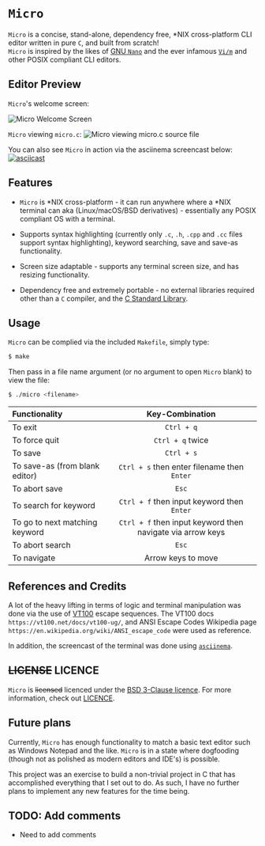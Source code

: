 # ```Micro```

```Micro``` is a concise, stand-alone, dependency free, *NIX cross-platform CLI editor written in pure ```C```, and built from scratch!  
```Micro``` is inspired by the likes of [GNU ```Nano```](https://www.nano-editor.org/) and the ever infamous [```Vi/m```](https://www.vim.org/) and other POSIX compliant CLI editors.  

## Editor Preview

```Micro```'s welcome screen:

![Micro Welcome Screen](welcomeScreen.png)

```Micro``` viewing ```micro.c```:
![Micro viewing micro.c source file](microViewingMicro-c.png)

You can also see ```Micro``` in action via the asciinema screencast below:
[![asciicast](https://asciinema.org/a/PmNYYUoUcdU4OFMx0oS4hq04X.svg)](https://asciinema.org/a/PmNYYUoUcdU4OFMx0oS4hq04X)

## Features

- ```Micro``` is *NIX cross-platform - it can run anywhere where a *NIX terminal can aka (Linux/macOS/BSD derivatives) - essentially any POSIX compliant OS with a terminal.

- Supports syntax highlighting (currently only ```.c```, ```.h```, ```.cpp``` and ```.cc``` files support syntax highlighting), keyword searching, save and save-as functionality.

- Screen size adaptable - supports any terminal screen size, and has resizing functionality.

- Dependency free and extremely portable - no external libraries required other than a ```C``` compiler, and the [C Standard Library](https://en.wikipedia.org/wiki/C_standard_library).

## Usage

```Micro``` can be complied via the included ```Makefile```, simply type:

```bash
$ make
```

Then pass in a file name argument (or no argument to open ```Micro``` blank) to view the file:

```bash
$ ./micro <filename>
```

| Functionality                  |                        Key-Combination                         |
| :----------------------------- | :------------------------------------------------------------: |
| To exit                        |                         ```Ctrl + q```                         |
| To force quit                  |                      ```Ctrl + q``` twice                      |
| To save                        |                         ```Ctrl + s```                         |
| To save-as (from blank editor) |      ```Ctrl + s``` then enter filename then ```Enter```       |
| To abort save                  |                           ```Esc```                            |
| To search for keyword          |       ```Ctrl + f``` then input keyword then ```Enter```       |
| To go to next matching keyword | ```Ctrl + f``` then input keyword then navigate via arrow keys |
| To abort search                |                           ```Esc```                            |
| To navigate                    |                       Arrow keys to move                       |

## References and Credits

A lot of the heavy lifting in terms of logic and terminal manipulation was done via the use of [VT100](https://vt100.net/) escape sequences. The VT100 docs ```https://vt100.net/docs/vt100-ug/```, and ANSI Escape Codes Wikipedia page ```https://en.wikipedia.org/wiki/ANSI_escape_code``` were used as reference.  

In addition, the screencast of the terminal was done using [```asciinema```](https://asciinema.org/).  

## ~~LICENSE~~ LICENCE

`Micro` is ~~licensed~~ licenced under the [BSD 3-Clause licence](https://opensource.org/licenses/BSD-3-Clause). For more information, check out [LICENCE](LICENSE).

## Future plans

Currently, `Micro` has enough functionality to match a basic text editor such as Windows Notepad and the like. `Micro` is in a state where dogfooding (though not as polished as modern editors and IDE's) is possible.  

This project was an exercise to build a non-trivial project in C that has accomplished everything that I set out to do. As such, I have no further plans to implement any new features for the time being.  
## TODO: Add comments

- Need to add comments